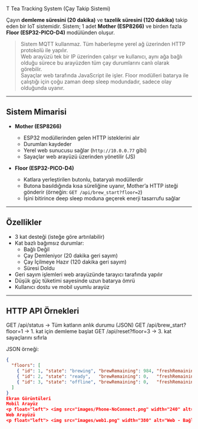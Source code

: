 T Tea Tracking System (Çay Takip Sistemi)

Çayın **demleme süresini (20 dakika)** ve **tazelik süresini (120 dakika)** takip eden bir IoT sistemidir. Sistem; 1 adet **Mother (ESP8266)** ve birden fazla **Floor (ESP32-PICO-D4)** modülünden oluşur.

> Sistem MQTT kullanmaz. Tüm haberleşme yerel ağ üzerinden HTTP protokolü ile yapılır.  
> Web arayüzü tek bir IP üzerinden çalışır ve kullanıcı, aynı ağa bağlı olduğu sürece bu arayüzden tüm çay durumlarını canlı olarak görebilir.  
> Sayaçlar web tarafında JavaScript ile işler. Floor modülleri batarya ile çalıştığı için çoğu zaman deep sleep modundadır, sadece olay olduğunda uyanır.

---

## Sistem Mimarisi

- **Mother (ESP8266)**
  - ESP32 modüllerinden gelen HTTP isteklerini alır
  - Durumları kaydeder
  - Yerel web sunucusu sağlar (`http://10.0.0.77` gibi)
  - Sayaçlar web arayüzü üzerinden yönetilir (JS)

- **Floor (ESP32-PICO-D4)**
  - Katlara yerleştirilen butonlu, bataryalı modüllerdir
  - Butona basıldığında kısa süreliğine uyanır, Mother’a HTTP isteği gönderir (örneğin: `GET /api/brew_start?floor=2`)
  - İşini bitirince deep sleep moduna geçerek enerji tasarrufu sağlar

---

## Özellikler

- 3 kat desteği (isteğe göre artırılabilir)
- Kat bazlı bağımsız durumlar:
  - Bağlı Değil
  - Çay Demleniyor (20 dakika geri sayım)
  - Çay İçilmeye Hazır (120 dakika geri sayım)
  - Süresi Doldu
- Geri sayım işlemleri web arayüzünde tarayıcı tarafında yapılır
- Düşük güç tüketimi sayesinde uzun batarya ömrü
- Kullanıcı dostu ve mobil uyumlu arayüz

---

## HTTP API Örnekleri

GET /api/status → Tüm katların anlık durumu (JSON)
GET /api/brew_start?floor=1 → 1. kat için demleme başlat
GET /api/reset?floor=3 → 3. kat sayaçlarını sıfırla

JSON örneği:
```json
{
  "floors": [
    { "id": 1, "state": "brewing", "brewRemaining": 984, "freshRemaining": 0 },
    { "id": 2, "state": "ready",   "brewRemaining": 0,   "freshRemaining": 6500 },
    { "id": 3, "state": "offline", "brewRemaining": 0,   "freshRemaining": 0 }
  ]
}
Ekran Görüntüleri
Mobil Arayüz
<p float="left"> <img src="images/Phone-NoConnect.png" width="240" alt="Mobil - Bağlı Değil"> <img src="images/Phone-Brewing.png" width="240" alt="Mobil - Çay Demleniyor"> <img src="images/Phone-ReadyforDrink.png" width="240" alt="Mobil - Çay İçilmeye Hazır"> </p>
Web Arayüzü
<p float="left"> <img src="images/web1.png" width="380" alt="Web - Bağlı Değil"> <img src="images/web2.png" width="380" alt="Web - Çay Demleniyor"> <img src="images/web3.png" width="380" alt="Web - Çay İçilmeye Hazır"> </p> ```
